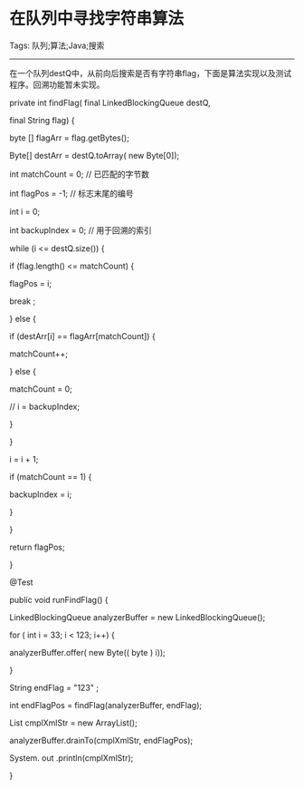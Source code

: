 # 在队列中寻找字符串算法
Tags: 队列;算法;Java;搜索

------

在一个队列destQ中，从前向后搜索是否有字符串flag，下面是算法实现以及测试程序。回溯功能暂未实现。

 

 private  int findFlag( final LinkedBlockingQueue<Byte> destQ, 

 final String flag) { 

 byte [] flagArr = flag.getBytes(); 

 Byte[] destArr = destQ.toArray( new Byte[0]); 

 int matchCount = 0; // 已匹配的字节数 

 int flagPos = -1; // 标志末尾的编号 

 int i = 0; 

 int  backupIndex = 0; // 用于回溯的索引 

 while (i <= destQ.size()) { 

 if (flag.length() <= matchCount) { 

 flagPos = i; 

 break ; 

 } else { 

 if (destArr[i] == flagArr[matchCount]) { 

 matchCount++; 

 } else { 

 matchCount = 0; 

 // i = backupIndex; 

 } 

 } 

 i = i + 1; 

 if (matchCount == 1) { 

 backupIndex = i; 

 } 

 } 

 return flagPos; 

 } 

 

 @Test 

 public  void runFindFlag() { 

 LinkedBlockingQueue<Byte> analyzerBuffer = new LinkedBlockingQueue<Byte>(); 

 for ( int i = 33; i < 123; i++) { 

 analyzerBuffer.offer( new Byte(( byte ) i)); 

 } 

 String endFlag = "123" ; 

 int endFlagPos = findFlag(analyzerBuffer, endFlag); 

 List<Byte> cmplXmlStr = new ArrayList<Byte>(); 

 analyzerBuffer.drainTo(cmplXmlStr, endFlagPos); 

 System. out .println(cmplXmlStr); 

 }